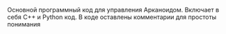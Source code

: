 Основной программный код для управления Арканоидом. Включает в себя C++ и Python код. В коде оставлены комментарии для простоты понимания
